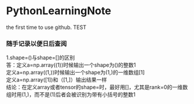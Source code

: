# PythonLearningNote
the first time to use github.
TEST

### 随手记录以便日后查阅
1.shape=()与shape=[]的区别  
答：定义a=np.array((1))时候输出一个shape为()的整数1  
    定义a=np.array((1,))时候输出一个shape为(1,)的一维数组[1]  
    定义a=np.array([1])和（[1,]）输出结果一样  
结论：在定义array或者tensor的shape=时，最好用[]，尤其是rank=0的一维数组时用(1,)，而不是(1)后者会被识别为带有小括号的整数1

